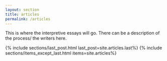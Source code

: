 ```yaml
---
layout: section
title: articles
permalink: /articles
---
```

This is where the interpretive essays will go. There can be a description of the process/
the writers here.

{% include sections/last_post.html last_post=site.articles.last%}
{% include sections/items_except_last.html items=site.articles%}
